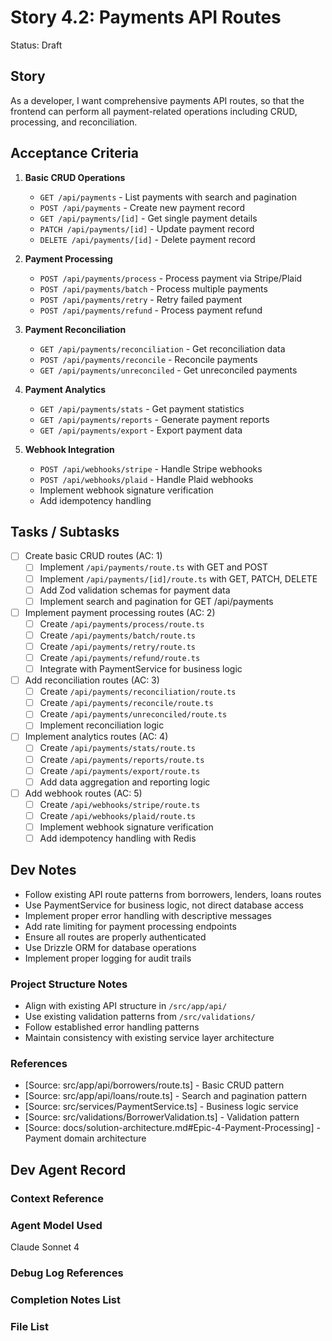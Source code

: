 # Story 4.2: Payments API Routes

Status: Draft

## Story

As a developer,
I want comprehensive payments API routes,
so that the frontend can perform all payment-related operations including CRUD, processing, and reconciliation.

## Acceptance Criteria

1. **Basic CRUD Operations**
   - `GET /api/payments` - List payments with search and pagination
   - `POST /api/payments` - Create new payment record
   - `GET /api/payments/[id]` - Get single payment details
   - `PATCH /api/payments/[id]` - Update payment record
   - `DELETE /api/payments/[id]` - Delete payment record

2. **Payment Processing**
   - `POST /api/payments/process` - Process payment via Stripe/Plaid
   - `POST /api/payments/batch` - Process multiple payments
   - `POST /api/payments/retry` - Retry failed payment
   - `POST /api/payments/refund` - Process payment refund

3. **Payment Reconciliation**
   - `GET /api/payments/reconciliation` - Get reconciliation data
   - `POST /api/payments/reconcile` - Reconcile payments
   - `GET /api/payments/unreconciled` - Get unreconciled payments

4. **Payment Analytics**
   - `GET /api/payments/stats` - Get payment statistics
   - `GET /api/payments/reports` - Generate payment reports
   - `GET /api/payments/export` - Export payment data

5. **Webhook Integration**
   - `POST /api/webhooks/stripe` - Handle Stripe webhooks
   - `POST /api/webhooks/plaid` - Handle Plaid webhooks
   - Implement webhook signature verification
   - Add idempotency handling

## Tasks / Subtasks

- [ ] Create basic CRUD routes (AC: 1)
  - [ ] Implement `/api/payments/route.ts` with GET and POST
  - [ ] Implement `/api/payments/[id]/route.ts` with GET, PATCH, DELETE
  - [ ] Add Zod validation schemas for payment data
  - [ ] Implement search and pagination for GET /api/payments
- [ ] Implement payment processing routes (AC: 2)
  - [ ] Create `/api/payments/process/route.ts`
  - [ ] Create `/api/payments/batch/route.ts`
  - [ ] Create `/api/payments/retry/route.ts`
  - [ ] Create `/api/payments/refund/route.ts`
  - [ ] Integrate with PaymentService for business logic
- [ ] Add reconciliation routes (AC: 3)
  - [ ] Create `/api/payments/reconciliation/route.ts`
  - [ ] Create `/api/payments/reconcile/route.ts`
  - [ ] Create `/api/payments/unreconciled/route.ts`
  - [ ] Implement reconciliation logic
- [ ] Implement analytics routes (AC: 4)
  - [ ] Create `/api/payments/stats/route.ts`
  - [ ] Create `/api/payments/reports/route.ts`
  - [ ] Create `/api/payments/export/route.ts`
  - [ ] Add data aggregation and reporting logic
- [ ] Add webhook routes (AC: 5)
  - [ ] Create `/api/webhooks/stripe/route.ts`
  - [ ] Create `/api/webhooks/plaid/route.ts`
  - [ ] Implement webhook signature verification
  - [ ] Add idempotency handling with Redis

## Dev Notes

- Follow existing API route patterns from borrowers, lenders, loans routes
- Use PaymentService for business logic, not direct database access
- Implement proper error handling with descriptive messages
- Add rate limiting for payment processing endpoints
- Ensure all routes are properly authenticated
- Use Drizzle ORM for database operations
- Implement proper logging for audit trails

### Project Structure Notes

- Align with existing API structure in `/src/app/api/`
- Use existing validation patterns from `/src/validations/`
- Follow established error handling patterns
- Maintain consistency with existing service layer architecture

### References

- [Source: src/app/api/borrowers/route.ts] - Basic CRUD pattern
- [Source: src/app/api/loans/route.ts] - Search and pagination pattern
- [Source: src/services/PaymentService.ts] - Business logic service
- [Source: src/validations/BorrowerValidation.ts] - Validation pattern
- [Source: docs/solution-architecture.md#Epic-4-Payment-Processing] - Payment domain architecture

## Dev Agent Record

### Context Reference

<!-- Path(s) to story context XML will be added here by context workflow -->

### Agent Model Used

Claude Sonnet 4

### Debug Log References

### Completion Notes List

### File List
